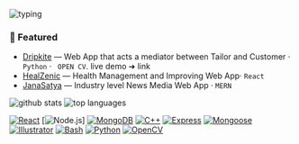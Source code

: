 <p align="left">
  <img src="https://readme-typing-svg.demolab.com?font=Fira+Code&size=22&pause=700&color=00FF41&center=true&width=650&lines=%3E+whoami%20%3A%Pankaj Kumar Ray;%3E%20Role%20%3A%20Full-Stack%20Developer%20%7C%20Aspiring%20AR/VR%20Engineer" alt="typing">
</p>

### 🔧 Featured
- [Dripkite](https://github.com//dripkite) — Web App that acts a mediator between Tailor and Customer · `Python` · ` OPEN CV`. live demo ➜ link
- [HealZenic](https://github.com/aarzooray/healzenicTest) — Health Management and Improving Web App· `React`
- [JanaSatya](https://github.com/aarzooray/janasatya) — Industry level News Media Web App · `MERN`


<img src="https://github-readme-stats.vercel.app/api?username=aarzooray&show_icons=true&theme=dark&hide_border=true" alt="github stats"/>
<img src="https://github-readme-stats.vercel.app/api/top-langs/?username=aarzooray&layout=compact&theme=dark&hide_border=true" alt="top languages"/>

[![React](https://img.shields.io/badge/-React-0ea5e9?style=flat-square&logo=react)](https://reactjs.org)
[![Node.js](https://img.shields.io/badge/-Node.js-6b7280?style=flat-square&logo=node.js)]
[![MongoDB](https://img.shields.io/badge/-MongoDB-10b981?style=flat-square&logo=mongodb)](https://www.mongodb.com)
[![C++](https://img.shields.io/badge/-C++-2563eb?style=flat-square&logo=c%2b%2b)](https://isocpp.org)
[![Express](https://img.shields.io/badge/-Express-374151?style=flat-square&logo=express)](https://expressjs.com)
[![Mongoose](https://img.shields.io/badge/-Mongoose-b91c1c?style=flat-square&logo=mongoose)](https://mongoosejs.com)
[![Illustrator](https://img.shields.io/badge/-Illustrator-f97316?style=flat-square&logo=adobeillustrator)](https://www.adobe.com/products/illustrator.html)
[![Bash](https://img.shields.io/badge/-Bash-2d3748?style=flat-square&logo=gnubash)](https://www.gnu.org/software/bash)
[![Python](https://img.shields.io/badge/-Python-3776ab?style=flat-square&logo=python)](https://www.python.org)
[![OpenCV](https://img.shields.io/badge/-OpenCV-5a0fc8?style=flat-square&logo=opencv)](https://opencv.org)



